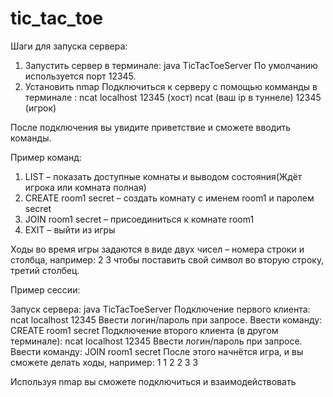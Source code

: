 # tic_tac_toe
Шаги для запуска сервера:
1. Запустить сервер в терминале:
java TicTacToeServer
По умолчанию используется порт 12345.
2. Установить nmap 
Подключиться к серверу с помощью комманды в терминале :
ncat localhost 12345 (хост)
ncat (ваш ip  в туннеле) 12345 (игрок)

После подключения вы увидите приветствие и сможете вводить команды.
   
Пример команд:
1) LIST – показать доступные комнаты и выводом состояния(Ждёт игрока или комната полная)
2) CREATE room1 secret – создать комнату с именем room1 и паролем secret
3) JOIN room1 secret – присоединиться к комнате room1
4) EXIT – выйти из игры

Ходы во время игры задаются в виде двух чисел – номера строки и столбца, например:
2 3
чтобы поставить свой символ во вторую строку, третий столбец.

Пример сессии:

Запуск сервера:
java TicTacToeServer
Подключение первого клиента:
ncat localhost 12345
Ввести логин/пароль при запросе.
Ввести команду: CREATE room1 secret
Подключение второго клиента (в другом терминале):
ncat localhost 12345
Ввести логин/пароль при запросе.
Ввести команду: JOIN room1 secret
После этого начнётся игра, и вы сможете делать ходы, например:
1 1
2 2
3 3

Используя nmap вы сможете подключиться и взаимодействовать  
